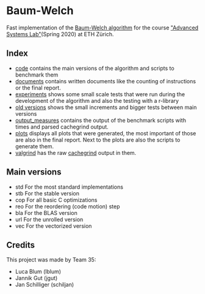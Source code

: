 # Baum-Welch

Fast implementation of the [Baum-Welch algorithm](https://en.wikipedia.org/wiki/Baum%E2%80%93Welch_algorithm) for the course ["Advanced Systems Lab"](https://acl.inf.ethz.ch/teaching/fastcode/2020/)(Spring 2020) at ETH Zürich.

## Index
- [code](/code/usage.md) contains the main versions of the algorithm and scripts to benchmark them
- [documents](/documents/) contains written documents like the counting of instructions or the final report.
- [experiments](/experiments/) shows some small scale tests that were run during the development of the algorithm and also the testing with a r-library
- [old versions](/old_versions/versions.md) shows the small increments and bigger tests between main versions
- [output_measures](/output_measures/usage.md) contains the output of the benchmark scripts with times and parsed cachegrind output.
- [plots](/plots/usage.md) displays all plots that were generated, the most important of those are also in the final report. Next to the plots are also the scripts to generate them.
- [valgrind](/valgrind/) has the raw [cachegrind](https://valgrind.org/docs/manual/cg-manual.html) output in them.

## Main versions
- std For the most standard implementations
- stb For the stable version
- cop For all basic C optimizations
- reo For the reordering (code motion) step
- bla For the BLAS version
- url For the unrolled version
- vec For the vectorized version

## Credits
This project was made by Team 35:
- Luca Blum (lblum)
- Jannik Gut (jgut)
- Jan Schilliger (schiljan)
